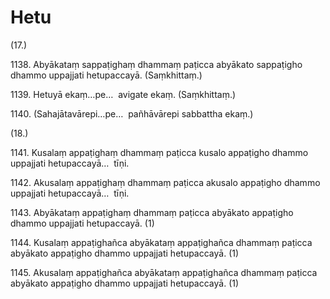 # Hetu

(17.)

1138\. Abyākataṃ sappaṭighaṃ dhammaṃ paṭicca abyākato sappaṭigho dhammo uppajjati hetupaccayā. (Saṃkhittaṃ.)

1139\. Hetuyā ekaṃ…pe…  avigate ekaṃ. (Saṃkhittaṃ.)

1140\. (Sahajātavārepi…pe…  pañhāvārepi sabbattha ekaṃ.)

(18.)

1141\. Kusalaṃ appaṭighaṃ dhammaṃ paṭicca kusalo appaṭigho dhammo uppajjati hetupaccayā…  tīṇi.

1142\. Akusalaṃ appaṭighaṃ dhammaṃ paṭicca akusalo appaṭigho dhammo uppajjati hetupaccayā…  tīṇi.

1143\. Abyākataṃ appaṭighaṃ dhammaṃ paṭicca abyākato appaṭigho dhammo uppajjati hetupaccayā. (1)

1144\. Kusalaṃ appaṭighañca abyākataṃ appaṭighañca dhammaṃ paṭicca abyākato appaṭigho dhammo uppajjati hetupaccayā. (1)

1145\. Akusalaṃ appaṭighañca abyākataṃ appaṭighañca dhammaṃ paṭicca abyākato appaṭigho dhammo uppajjati hetupaccayā. (1)
